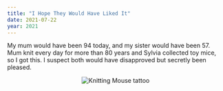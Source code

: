 ```yaml
---
title: "I Hope They Would Have Liked It"
date: 2021-07-22
year: 2021
---
```


My mum would have been 94 today, and my sister would have been 57.
Mum knit every day for more than 80 years and Sylvia collected toy mice, so I got this.
I suspect both would have disapproved but secretly been pleased.

<div align="center">
  <img src="{{'/files/2021/knitting-mouse.png' | relative_url}}" alt="Knitting Mouse tattoo"/>
</div>
